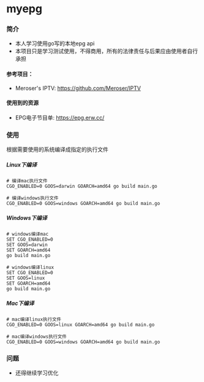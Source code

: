 # myepg
### 简介
- 本人学习使用go写的本地epg api 
- 本项目只是学习测试使用，不得商用，所有的法律责任与后果应由使用者自行承担
#### 参考项目：
- Meroser's IPTV: https://github.com/Meroser/IPTV

#### 使用到的资源
- EPG电子节目单: https://epg.erw.cc/

### 使用
根据需要使用的系统编译成指定的执行文件

##### Linux下编译
```
# 编译mac执行文件
CGO_ENABLED=0 GOOS=darwin GOARCH=amd64 go build main.go
 
# 编译windows执行文件
CGO_ENABLED=0 GOOS=windows GOARCH=amd64 go build main.go
```
##### Windows下编译
```
# windows编译mac
SET CGO_ENABLED=0
SET GOOS=darwin
SET GOARCH=amd64
go build main.go
 
# windows编译linux
SET CGO_ENABLED=0
SET GOOS=linux
SET GOARCH=amd64
go build main.go
```
##### Mac下编译
```
# mac编译linux执行文件
CGO_ENABLED=0 GOOS=linux GOARCH=amd64 go build main.go
 
# mac编译windows执行文件
CGO_ENABLED=0 GOOS=windows GOARCH=amd64 go build main.go
```

### 问题
- 还得继续学习优化

